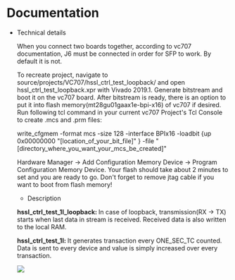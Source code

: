 # Documentation
* Technical details

  When you connect two boards together, according to vc707 documentation, J6 must be connected in order for SFP to work. By default it is not.

  To recreate project, navigate to source/projects/VC707/hssl_ctrl_test_loopback/ and open hssl_ctrl_test_loopback.xpr with Vivado 2019.1. Generate bitstream and boot it on the vc707 board. After bitstream is ready, there is an option to put it into flash memory(mt28gu01gaax1e-bpi-x16) of vc707 if desired.
  Run following tcl command in your current vc707 Project's Tcl Console to create .mcs and .prm files:

    write_cfgmem  -format mcs -size 128 -interface BPIx16 -loadbit {up 0x00000000 "[location_of_your_bit_file]" } -file "[directory_where_you_want_your_mcs_be_created]"

  Hardware Manager -> Add Configuration Memory Device -> Program Configuration Memory Device. Your flash should take about 2 minutes to set and you are ready to go. Don't forget to remove jtag cable if you want to boot from flash memory!

  * Description

  <b>hssl_ctrl_test_1l_loopback: </b> In case of loopback, transmission(RX -> TX) starts when last data in stream is received. Received data is also written to the local RAM. 

  <b>hssl_ctrl_test_1l: </b> It generates transaction every ONE_SEC_TC counted. Data is sent to every device and value is simply increased over every transaction.

  ![](https://github.com/typhoon-hil/SFP-Simulation-link)